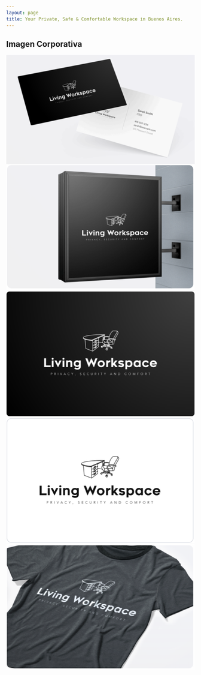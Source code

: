 ```yaml
---
layout: page
title: Your Private, Safe & Comfortable Workspace in Buenos Aires.
---
```

<!-- Gallery Section -->
<section id="gallery" class="py-5 bg-light">
    <div class="container">
        <h2 class="text-center">Imagen Corporativa</h2>
        <div class="row gallery">
            <div class="col-md-6">
                <div class="img-container mb-2">
                    <img src="/assets/business_card.png" alt="Office Space 1">
                </div>
            </div>
            <div class="col-md-6">
                <div class="img-container mb-2">
                    <img src="/assets/Wall_Mounted_Signage.png" alt="Office Space 3">
                </div>
            </div>
        </div>
        <div class="row gallery">
            <div class="col-md-4">
                <div class="img-container mb-2">
                    <img src="/assets/logo-black.png" alt="Office Space 1">
                </div>
            </div>
            <div class="col-md-4">
                <div class="img-container mb-2">
                    <img src="/assets/logo-white.png" alt="Office Space 2">
                </div>
            </div>
            <div class="col-md-4">
                <div class="img-container mb-2">
                    <img src="/assets/t-shirt.png" alt="Office Space 3">
                </div>
            </div>
        </div>
    </div>
</section>

